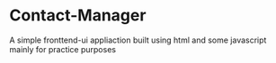# Contact-Manager
A simple fronttend-ui appliaction built using html and some javascript mainly for practice purposes
